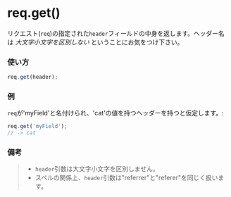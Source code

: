 # req.get()

リクエスト(`req`)の指定された`header`フィールドの中身を返します。ヘッダー名は _大文字小文字を区別しない_ ということにお気をつけ下さい。

### 使い方

```js
req.get(header);
```

### 例
`req`が'myField'と名付けられ、'cat'の値を持つヘッダーを持つと仮定します。:

```javascript
req.get('myField');
// -> cat
```

### 備考
>+ `header`引数は大文字小文字を区別しません。
>+ スペルの関係上、`header`引数は"referrer"と"referer"を同じく扱います。





<docmeta name="uniqueID" value="reqget839626">
<docmeta name="displayName" value="req.get()">

